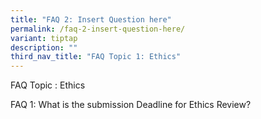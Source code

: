 ```yaml
---
title: "FAQ 2: Insert Question here"
permalink: /faq-2-insert-question-here/
variant: tiptap
description: ""
third_nav_title: "FAQ Topic 1: Ethics"
---
```

<p>FAQ Topic : Ethics</p>
<p>FAQ 1: What is the submission Deadline for Ethics Review?</p>